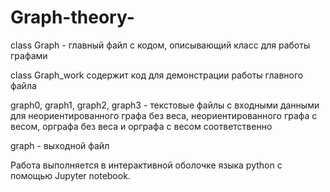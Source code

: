 # Graph-theory-
class Graph - главный файл с кодом, описывающий класс для работы графами

class Graph_work содержит код для демонстрации работы главного файла

graph0, graph1, graph2, graph3 - текстовые файлы с входными данными для неориентированного графа без веса, неориентированного графа с весом, орграфа без веса и орграфа с весом соответственно

graph - выходной файл


Работа выполняется в интерактивной оболочке языка python с помощью Jupyter notebook.
